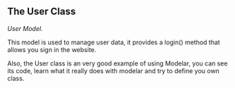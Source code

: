 ## The User Class

*User Model.*

This model is used to manage user data, it provides a login() method that 
allows you sign in the website.

Also, the User class is an very good example of using Modelar, you can see 
its code, learn what it really does with modelar and try to define you own 
class.